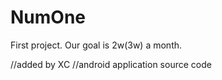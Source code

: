 NumOne
======

First project. Our goal is 2w(3w) a month.

//added by XC
//android application source code
